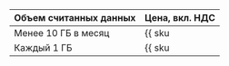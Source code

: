 |Объем считанных данных|Цена, вкл. НДС|
|----|-----|
|Менее 10 ГБ в месяц| {{ sku|KZT|yq.network.ingress.v1|string }} |
|Каждый 1 ГБ| {{ sku|KZT|yq.network.ingress.v1|pricingRate.10|string }} | 